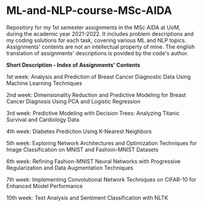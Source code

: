 # ML-and-NLP-course-MSc-AIDA
 Repository for my 1st semester assignments in the MSc AIDA at UoM, during the academic year 2021-2022. It includes problem descriptions and my coding solutions for each task, covering various ML and NLP topics. Assignments' contents are not an intellectual property of mine. The english translation of assignments' descriptions is povided by the code's author.

**Short Description - Index of Assignments' Contents**

1st week: Analysis and Prediction of Breast Cancer Diagnostic Data Using Machine Learning Techniques

2nd week: Dimensionality Reduction and Predictive Modeling for Breast Cancer Diagnosis Using PCA and Logistic Regression

3rd week: Predictive Modeling with Decision Trees: Analyzing Titanic Survival and Cardiology Data

4th week: Diabetes Prediction Using K-Nearest Neighbors

5th week: Exploring Network Architectures and Optimization Techniques for Image Classification on MNIST and Fashion-MNIST Datasets

6th week: Refining Fashion-MNIST Neural Networks with Progressive Regularization and Data Augmentation Techniques

7th week: Implementing Convolutional Network Techniques on CIFAR-10 for Enhanced Model Performance

10th week: Text Analysis and Sentiment Classification with NLTK
